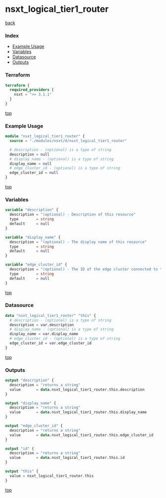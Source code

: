 # nsxt_logical_tier1_router

[back](../nsxt.md)

### Index

- [Example Usage](#example-usage)
- [Variables](#variables)
- [Datasource](#datasource)
- [Outputs](#outputs)

### Terraform

```terraform
terraform {
  required_providers {
    nsxt = ">= 3.1.1"
  }
}
```

[top](#index)

### Example Usage

```terraform
module "nsxt_logical_tier1_router" {
  source = "./modules/nsxt/d/nsxt_logical_tier1_router"

  # description - (optional) is a type of string
  description = null
  # display_name - (optional) is a type of string
  display_name = null
  # edge_cluster_id - (optional) is a type of string
  edge_cluster_id = null
}
```

[top](#index)

### Variables

```terraform
variable "description" {
  description = "(optional) - Description of this resource"
  type        = string
  default     = null
}

variable "display_name" {
  description = "(optional) - The display name of this resource"
  type        = string
  default     = null
}

variable "edge_cluster_id" {
  description = "(optional) - The ID of the edge cluster connected to this router"
  type        = string
  default     = null
}
```

[top](#index)

### Datasource

```terraform
data "nsxt_logical_tier1_router" "this" {
  # description - (optional) is a type of string
  description = var.description
  # display_name - (optional) is a type of string
  display_name = var.display_name
  # edge_cluster_id - (optional) is a type of string
  edge_cluster_id = var.edge_cluster_id
}
```

[top](#index)

### Outputs

```terraform
output "description" {
  description = "returns a string"
  value       = data.nsxt_logical_tier1_router.this.description
}

output "display_name" {
  description = "returns a string"
  value       = data.nsxt_logical_tier1_router.this.display_name
}

output "edge_cluster_id" {
  description = "returns a string"
  value       = data.nsxt_logical_tier1_router.this.edge_cluster_id
}

output "id" {
  description = "returns a string"
  value       = data.nsxt_logical_tier1_router.this.id
}

output "this" {
  value = nsxt_logical_tier1_router.this
}
```

[top](#index)